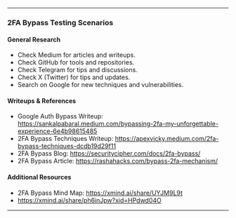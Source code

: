
---

### **2FA Bypass Testing Scenarios**

#### **General Research**
- Check Medium for articles and writeups.
- Check GitHub for tools and repositories.
- Check Telegram for tips and discussions.
- Check X (Twitter) for tips and updates.
- Search on Google for new techniques and vulnerabilities.

#### **Writeups & References**
- Google Auth Bypass Writeup: https://sankalpabaral.medium.com/bypassing-2fa-my-unforgettable-experience-6e4b98615485
- 2FA Bypass Techniques Writeup: https://apexvicky.medium.com/2fa-bypass-techniques-dcdb19d29f11
- 2FA Bypass Blog: https://securitycipher.com/docs/2fa-bypass/
- 2FA Bypass Article: https://rashahacks.com/bypass-2fa-mechanism/

#### **Additional Resources**
- 2FA Bypass Mind Map: https://xmind.ai/share/UYJM9L9t
- https://xmind.ai/share/ph6inJpw?xid=HPdwd04O

---

